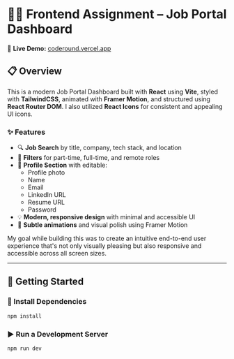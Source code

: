 # 🧑‍💻 Frontend Assignment – Job Portal Dashboard

🔗 **Live Demo:** [coderound.vercel.app](https://coderound.vercel.app/)

## 📋 Overview

This is a modern Job Portal Dashboard built with **React** using **Vite**, styled with **TailwindCSS**, animated with **Framer Motion**, and structured using **React Router DOM**. I also utilized **React Icons** for consistent and appealing UI icons.

### ✨ Features

- 🔍 **Job Search** by title, company, tech stack, and location  
- 🎯 **Filters** for part-time, full-time, and remote roles  
- 👤 **Profile Section** with editable:
  - Profile photo
  - Name
  - Email
  - LinkedIn URL
  - Resume URL
  - Password
- 💡 **Modern, responsive design** with minimal and accessible UI
- 🎨 **Subtle animations** and visual polish using Framer Motion

My goal while building this was to create an intuitive end-to-end user experience that's not only visually pleasing but also responsive and accessible across all screen sizes.

---

## 🚀 Getting Started

### 🔧 Install Dependencies

```bash
npm install
```

### ▶️ Run a Development Server

```bash
npm run dev
```